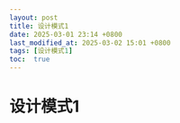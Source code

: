 ```yaml
---
layout: post
title: 设计模式1
date: 2025-03-01 23:14 +0800
last_modified_at: 2025-03-02 15:01 +0800
tags: [设计模式1]
toc:  true
---
```

# 设计模式1
